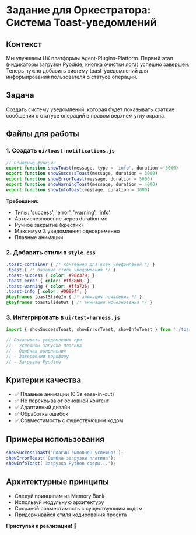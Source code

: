 # Задание для Оркестратора: Система Toast-уведомлений

## Контекст
Мы улучшаем UX платформы Agent-Plugins-Platform. Первый этап (индикаторы загрузки Pyodide, кнопка очистки лога) успешно завершен. Теперь нужно добавить систему toast-уведомлений для информирования пользователя о статусе операций.

## Задача
Создать систему уведомлений, которая будет показывать краткие сообщения о статусе операций в правом верхнем углу экрана.

## Файлы для работы

### 1. Создать `ui/toast-notifications.js`
```javascript
// Основные функции
export function showToast(message, type = 'info', duration = 3000)
export function showSuccessToast(message, duration = 3000)
export function showErrorToast(message, duration = 5000)
export function showWarningToast(message, duration = 4000)
export function showInfoToast(message, duration = 3000)
```

**Требования:**
- Типы: 'success', 'error', 'warning', 'info'
- Автоисчезновение через duration мс
- Ручное закрытие (крестик)
- Максимум 3 уведомления одновременно
- Плавные анимации

### 2. Добавить стили в `style.css`
```css
.toast-container { /* контейнер для всех уведомлений */ }
.toast { /* базовые стили уведомления */ }
.toast-success { color: #98c379; }
.toast-error { color: #ff3860; }
.toast-warning { color: #ffa726; }
.toast-info { color: #0099ff; }
@keyframes toastSlideIn { /* анимация появления */ }
@keyframes toastSlideOut { /* анимация исчезновения */ }
```

### 3. Интегрировать в `ui/test-harness.js`
```javascript
import { showSuccessToast, showErrorToast, showInfoToast } from './toast-notifications.js';

// Показывать уведомления при:
// - Успешном запуске плагина
// - Ошибках выполнения  
// - Завершении воркфлоу
// - Загрузке Pyodide
```

## Критерии качества
- ✅ Плавные анимации (0.3s ease-in-out)
- ✅ Не перекрывают основной контент
- ✅ Адаптивный дизайн
- ✅ Обработка ошибок
- ✅ Совместимость с существующим кодом

## Примеры использования
```javascript
showSuccessToast('Плагин выполнен успешно!');
showErrorToast('Ошибка загрузки плагина');
showInfoToast('Загрузка Python среды...');
```

## Архитектурные принципы
- Следуй принципам из Memory Bank
- Используй модульную архитектуру
- Сохраняй совместимость с существующим кодом
- Придерживайся стиля кодирования проекта

**Приступай к реализации!** 🚀 